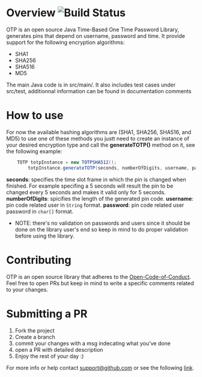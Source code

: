 # Overview   ![Build Status](https://travis-ci.org/Ahmad-alsanie/OTP.svg?branch=HEAD)
OTP is an open source Java Time-Based One Time Password Library, generates pins that depend on username, password and time. 
It provide support for the following encryption algorithms:
- SHA1
- SHA256
- SHA516
- MD5

The main Java code is in src/main/. It also includes test cases under src/test, additionnal information can be found in documentation comments 

# How to use
For now the available hashing algorithms are (SHA1, SHA256, SHA516, and MD5) to use one of these methods you justt need to create an instance of your desired encryption type and call the **generateTOTP()** method on it, see the following example:

```Java
    TOTP totpInstance = new TOTPSHA512();
		totpInstance.generateTOTP(seconds, numberOfDigits, username, password);
```

**seconds**: specifies the time slot frame in which the pin is changed when finished. For example specifing a 5 seconds will result the pin to be changed every 5 seconds and makes it valid only for 5 seconds.
**numberOfDigits**: spicifies the length of the generated pin code.
**username**: pin code related user in ```String``` format.
**password**: pin code related user password in ```char[]``` format.

- NOTE: there's no validation on passwords and users since it should be done on the library user's end so keep in mind to do proper validation before using the library.

# Contributing

OTP is an open source library that adheres to the [Open-Code-of-Conduct](http://todogroup.org/opencodeofconduct/). Feel free to open PRs but keep in mind to write a specific comments related to your changes.

# Submitting a PR
1. Fork the project
2. Create a branch 
3. commit your changes with a msg indecating what you've done
4. open a PR with detailed description 
5. Enjoy the rest of your day :)

For more info or help contact support@github.com or see the following [link](https://help.github.com/articles/about-pull-requests/).
